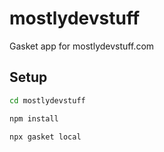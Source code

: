 # mostlydevstuff

Gasket app for mostlydevstuff.com

## Setup

```bash
cd mostlydevstuff

npm install

npx gasket local
```
